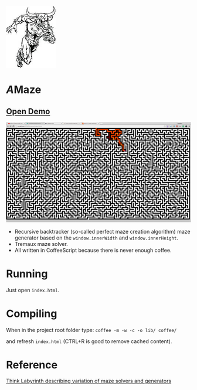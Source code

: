 ![Running minotaur](doc/minotaur.jpg)

# *A*Maze

## [Open Demo](http://jhirniak.github.io/amaze)

![Maze Solving](doc/anim.gif)

* Recursive backtracker (so-called perfect maze creation algorithm) maze generator based on the `window.innerWidth` and `window.innerHeight`.
* Tremaux maze solver.
* All written in CoffeeScript because there is never enough coffee.

# Running

Just open `index.html`.

# Compiling

When in the project root folder type:
`coffee -m -w -c -o lib/ coffee/`

and refresh `index.html` (CTRL+R is good to remove cached content).

# Reference
[Think Labyrinth describing variation of maze solvers and generators](http://www.astrolog.org/labyrnth/algrithm.htm)
